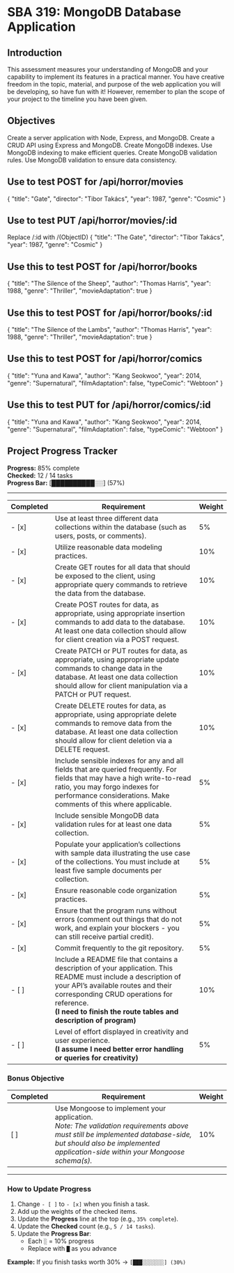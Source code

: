 

# SBA 319: MongoDB Database Application

## Introduction
This assessment measures your understanding of MongoDB and your capability to implement its features in a practical manner. You have creative freedom in the topic, material, and purpose of the web application you will be developing, so have fun with it! However, remember to plan the scope of your project to the timeline you have been given.

## Objectives
Create a server application with Node, Express, and MongoDB.
Create a CRUD API using Express and MongoDB.
Create MongoDB indexes.
Use MongoDB indexing to make efficient queries.
Create MongoDB validation rules.
Use MongoDB validation to ensure data consistency.


## Use to test POST for /api/horror/movies
{
    "title": "Gate",
    "director": "Tibor Takács",
    "year": 1987,
    "genre": "Cosmic"
}

## Use to test PUT /api/horror/movies/:id
Replace /:id with /(ObjectID)
{
    "title": "The Gate",
    "director": "Tibor Takács",
    "year": 1987,
    "genre": "Cosmic"
}

## Use this to test POST for /api/horror/books
{
    "title": "The Silence of the Sheep",
    "author": "Thomas Harris",
    "year": 1988,
    "genre": "Thriller",
    "movieAdaptation": true
}

  ## Use this to test POST for /api/horror/books/:id
{
    "title": "The Silence of the Lambs",
    "author": "Thomas Harris",
    "year": 1988,
    "genre": "Thriller",
    "movieAdaptation": true
}


  ## Use this to test POST for /api/horror/comics
{
  "title": "Yuna and Kawa",
  "author": "Kang Seokwoo",
  "year": 2014,
  "genre": "Supernatural",
  "filmAdaptation": false,
  "typeComic": "Webtoon"
}

 ## Use this to test PUT for /api/horror/comics/:id
{
  "title": "Yuna and Kawa",
  "author": "Kang Seokwoo",
  "year": 2014,
  "genre": "Supernatural",
  "filmAdaptation": false,
  "typeComic": "Webtoon"
}


## Project Progress Tracker

**Progress:** 85% complete  
**Checked:** 12 / 14 tasks  
**Progress Bar:** [██████████░░] (57%)

---

| Completed | Requirement | Weight |
|-----------|-------------|--------|
| - [x] | Use at least three different data collections within the database (such as users, posts, or comments). | 5% |
| - [x] | Utilize reasonable data modeling practices. | 10% |
| - [x] | Create GET routes for all data that should be exposed to the client, using appropriate query commands to retrieve the data from the database. | 10% |
| - [x] | Create POST routes for data, as appropriate, using appropriate insertion commands to add data to the database. At least one data collection should allow for client creation via a POST request. | 10% |
| - [x] | Create PATCH or PUT routes for data, as appropriate, using appropriate update commands to change data in the database. At least one data collection should allow for client manipulation via a PATCH or PUT request. | 10% |
| - [x] | Create DELETE routes for data, as appropriate, using appropriate delete commands to remove data from the database. At least one data collection should allow for client deletion via a DELETE request. | 10% |
| - [x] | Include sensible indexes for any and all fields that are queried frequently. For fields that may have a high write-to-read ratio, you may forgo indexes for performance considerations. Make comments of this where applicable. | 5% |
| - [x] | Include sensible MongoDB data validation rules for at least one data collection. | 5% |
| - [x] | Populate your application’s collections with sample data illustrating the use case of the collections. You must include at least five sample documents per collection. | 5% |
| - [x] | Ensure reasonable code organization practices. | 5% |
| - [x] | Ensure that the program runs without errors (comment out things that do not work, and explain your blockers - you can still receive partial credit). | 5% |
| - [x] | Commit frequently to the git repository. | 5% |
| - [ ] | Include a README file that contains a description of your application. This README must include a description of your API’s available routes and their corresponding CRUD operations for reference. <br> **(I need to finish the route tables and description of program)** | 10% |
| - [ ] | Level of effort displayed in creativity and user experience. <br> **(I assume I need better error handling or queries for creativity)** | 5% | 

### Bonus Objective
| Completed | Requirement | Weight |
|-----------|-------------|--------|
| [ ] | Use Mongoose to implement your application. <br> *Note: The validation requirements above must still be implemented database-side, but should also be implemented application-side within your Mongoose schema(s).*| 10% |

 
---

### How to Update Progress
1. Change `- [ ]` to `- [x]` when you finish a task.  
2. Add up the weights of the checked items.  
3. Update the **Progress** line at the top (e.g., `35% complete`).  
4. Update the **Checked** count (e.g., `5 / 14 tasks`).  
5. Update the **Progress Bar**:  
   - Each `░` = 10% progress  
   - Replace with `█` as you advance  

**Example:** If you finish tasks worth 30% → `[███░░░░░░░] (30%)`